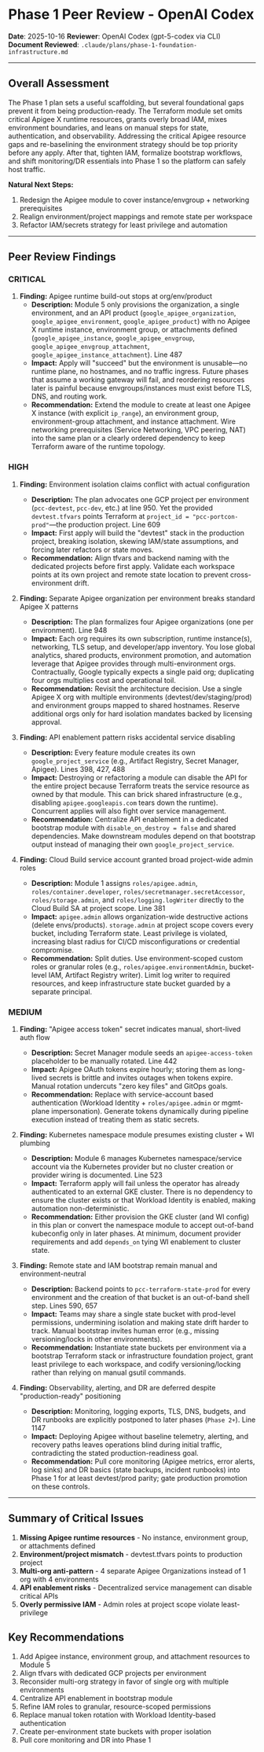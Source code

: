 # Phase 1 Peer Review - OpenAI Codex
**Date**: 2025-10-16
**Reviewer**: OpenAI Codex (gpt-5-codex via CLI)
**Document Reviewed**: `.claude/plans/phase-1-foundation-infrastructure.md`

---

## Overall Assessment

The Phase 1 plan sets a useful scaffolding, but several foundational gaps prevent it from being production-ready. The Terraform module set omits critical Apigee X runtime resources, grants overly broad IAM, mixes environment boundaries, and leans on manual steps for state, authentication, and observability. Addressing the critical Apigee resource gaps and re-baselining the environment strategy should be top priority before any apply. After that, tighten IAM, formalize bootstrap workflows, and shift monitoring/DR essentials into Phase 1 so the platform can safely host traffic.

**Natural Next Steps:**
1. Redesign the Apigee module to cover instance/envgroup + networking prerequisites
2. Realign environment/project mappings and remote state per workspace
3. Refactor IAM/secrets strategy for least privilege and automation

---

## Peer Review Findings

### CRITICAL

1. **Finding:** Apigee runtime build-out stops at org/env/product
   - **Description:** Module 5 only provisions the organization, a single environment, and an API product (`google_apigee_organization`, `google_apigee_environment`, `google_apigee_product`) with no Apigee X runtime instance, environment group, or attachments defined (`google_apigee_instance`, `google_apigee_envgroup`, `google_apigee_envgroup_attachment`, `google_apigee_instance_attachment`). Line 487
   - **Impact:** Apply will "succeed" but the environment is unusable—no runtime plane, no hostnames, and no traffic ingress. Future phases that assume a working gateway will fail, and reordering resources later is painful because envgroups/instances must exist before TLS, DNS, and routing work.
   - **Recommendation:** Extend the module to create at least one Apigee X instance (with explicit `ip_range`), an environment group, environment-group attachment, and instance attachment. Wire networking prerequisites (Service Networking, VPC peering, NAT) into the same plan or a clearly ordered dependency to keep Terraform aware of the runtime topology.

### HIGH

1. **Finding:** Environment isolation claims conflict with actual configuration
   - **Description:** The plan advocates one GCP project per environment (`pcc-devtest`, `pcc-dev`, etc.) at line 950. Yet the provided `devtest.tfvars` points Terraform at `project_id = "pcc-portcon-prod"`—the production project. Line 609
   - **Impact:** First apply will build the "devtest" stack in the production project, breaking isolation, skewing IAM/state assumptions, and forcing later refactors or state moves.
   - **Recommendation:** Align tfvars and backend naming with the dedicated projects before first apply. Validate each workspace points at its own project and remote state location to prevent cross-environment drift.

2. **Finding:** Separate Apigee organization per environment breaks standard Apigee X patterns
   - **Description:** The plan formalizes four Apigee organizations (one per environment). Line 948
   - **Impact:** Each org requires its own subscription, runtime instance(s), networking, TLS setup, and developer/app inventory. You lose global analytics, shared products, environment promotion, and automation leverage that Apigee provides through multi-environment orgs. Contractually, Google typically expects a single paid org; duplicating four orgs multiplies cost and operational toil.
   - **Recommendation:** Revisit the architecture decision. Use a single Apigee X org with multiple environments (devtest/dev/staging/prod) and environment groups mapped to shared hostnames. Reserve additional orgs only for hard isolation mandates backed by licensing approval.

3. **Finding:** API enablement pattern risks accidental service disabling
   - **Description:** Every feature module creates its own `google_project_service` (e.g., Artifact Registry, Secret Manager, Apigee). Lines 398, 427, 488
   - **Impact:** Destroying or refactoring a module can disable the API for the entire project because Terraform treats the service resource as owned by that module. This can brick shared infrastructure (e.g., disabling `apigee.googleapis.com` tears down the runtime). Concurrent applies will also fight over service management.
   - **Recommendation:** Centralize API enablement in a dedicated bootstrap module with `disable_on_destroy = false` and shared dependencies. Make downstream modules depend on that bootstrap output instead of managing their own `google_project_service`.

4. **Finding:** Cloud Build service account granted broad project-wide admin roles
   - **Description:** Module 1 assigns `roles/apigee.admin`, `roles/container.developer`, `roles/secretmanager.secretAccessor`, `roles/storage.admin`, and `roles/logging.logWriter` directly to the Cloud Build SA at project scope. Line 381
   - **Impact:** `apigee.admin` allows organization-wide destructive actions (delete envs/products). `storage.admin` at project scope covers every bucket, including Terraform state. Least privilege is violated, increasing blast radius for CI/CD misconfigurations or credential compromise.
   - **Recommendation:** Split duties. Use environment-scoped custom roles or granular roles (e.g., `roles/apigee.environmentAdmin`, bucket-level IAM, Artifact Registry writer). Limit log writer to required resources, and keep infrastructure state bucket guarded by a separate principal.

### MEDIUM

1. **Finding:** "Apigee access token" secret indicates manual, short-lived auth flow
   - **Description:** Secret Manager module seeds an `apigee-access-token` placeholder to be manually rotated. Line 442
   - **Impact:** Apigee OAuth tokens expire hourly; storing them as long-lived secrets is brittle and invites outages when tokens expire. Manual rotation undercuts "zero key files" and GitOps goals.
   - **Recommendation:** Replace with service-account based authentication (Workload Identity + `roles/apigee.admin` or mgmt-plane impersonation). Generate tokens dynamically during pipeline execution instead of treating them as static secrets.

2. **Finding:** Kubernetes namespace module presumes existing cluster + WI plumbing
   - **Description:** Module 6 manages Kubernetes namespace/service account via the Kubernetes provider but no cluster creation or provider wiring is documented. Line 523
   - **Impact:** Terraform apply will fail unless the operator has already authenticated to an external GKE cluster. There is no dependency to ensure the cluster exists or that Workload Identity is enabled, making automation non-deterministic.
   - **Recommendation:** Either provision the GKE cluster (and WI config) in this plan or convert the namespace module to accept out-of-band kubeconfig only in later phases. At minimum, document provider requirements and add `depends_on` tying WI enablement to cluster state.

3. **Finding:** Remote state and IAM bootstrap remain manual and environment-neutral
   - **Description:** Backend points to `pcc-terraform-state-prod` for every environment and the creation of that bucket is an out-of-band shell step. Lines 590, 657
   - **Impact:** Teams may share a single state bucket with prod-level permissions, undermining isolation and making state drift harder to track. Manual bootstrap invites human error (e.g., missing versioning/locks in other environments).
   - **Recommendation:** Instantiate state buckets per environment via a bootstrap Terraform stack or infrastructure foundation project, grant least privilege to each workspace, and codify versioning/locking rather than relying on manual gsutil commands.

4. **Finding:** Observability, alerting, and DR are deferred despite "production-ready" positioning
   - **Description:** Monitoring, logging exports, TLS, DNS, budgets, and DR runbooks are explicitly postponed to later phases (`Phase 2+`). Line 1147
   - **Impact:** Deploying Apigee without baseline telemetry, alerting, and recovery paths leaves operations blind during initial traffic, contradicting the stated production-readiness goal.
   - **Recommendation:** Pull core monitoring (Apigee metrics, error alerts, log sinks) and DR basics (state backups, incident runbooks) into Phase 1 for at least devtest/prod parity; gate production promotion on these controls.

---

## Summary of Critical Issues

1. **Missing Apigee runtime resources** - No instance, environment group, or attachments defined
2. **Environment/project mismatch** - devtest.tfvars points to production project
3. **Multi-org anti-pattern** - 4 separate Apigee Organizations instead of 1 org with 4 environments
4. **API enablement risks** - Decentralized service management can disable critical APIs
5. **Overly permissive IAM** - Admin roles at project scope violate least-privilege

## Key Recommendations

1. Add Apigee instance, environment group, and attachment resources to Module 5
2. Align tfvars with dedicated GCP projects per environment
3. Reconsider multi-org strategy in favor of single org with multiple environments
4. Centralize API enablement in bootstrap module
5. Refine IAM roles to granular, resource-scoped permissions
6. Replace manual token rotation with Workload Identity-based authentication
7. Create per-environment state buckets with proper isolation
8. Pull core monitoring and DR into Phase 1

